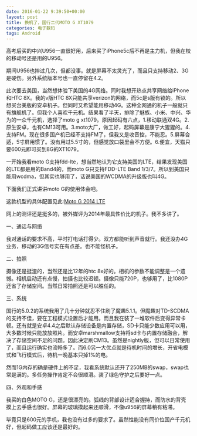 ```yaml
---
date: 2016-01-22 9:39:50+00:00
layout: post
title: 换机了，国行二代MOTO G XT1079 
categories: 电子数码
tags: Android
---
```

 
高考后买的中兴U956一直很好用，后来买了iPhone5c后不再是主力机，但我在校的移动号还是用的U956。

期间U956也摔过几次，但都没事。就是屏幕不太灵光了，而且只支持移动2、3G是硬伤。另外系统版本号也一直停留在4.2。

此次要去美国，当然想体验下美国的4G网络。同时我想开热点共享网络给iPhone和HTC 8X。我的v版HTC 8X只能共享verizon的网络，而5c是s版有锁的。所以想买台美版的安卓机子。但同时又希望能用移动4G。这种全网通的机子一般就只有旗舰机了。但我个人喜欢千元机。结果看了半天，排除了魅族、小米、中兴、华为的一众千元机，选择了moto g xt1079。原因起码有六点，1.移动联通双4G。2.原生安卓，也有CM13可用。3.moto大厂，做工好，起码屏幕是康宁大猩猩的。4.支持FM。现在很多国产机已经不支持FM了，但我又是收音控，不能忍。5.屏幕合适，5寸屏用惯了。没有用过5.5寸的，但感觉放口袋里会不方便。6.便宜，天猫只要600元即可买到8G的XT1079。

一开始我看moto G支持fdd-lte，想当然地认为它支持美国的LTE，结果发现美国的LTE都是用的Band4的，而moto G只支持FDD-LTE Band 1/3/7。所以到美国只能用wcdma，但其实也够用了，话说美国的WCDMA的升级版也叫4G。

下面我们正式讲讲moto G的使用体会吧。

这款机型的具体配置见此:[Moto G 2014 LTE](http://www.phonearena.com/phones/Motorola-Moto-G-LTE-2014_id9155)

网上的测评还是挺多的，被外媒评为2014年最具性价比的机子。我不多讲了。

一、通话与网络

我对通话的要求不高，平时打电话打得少。双方都能听到声音就行。我还没办4G业务，移动的3G信号实在有点差。也不能怪机子。

二、拍照

摄像还是挺渣的，当然还是比12年的htc 8x好的。相机的参数不能调整是一个遗憾。相机启动还有点慢，拍摄也比较迟顿。摄像只能720P，也够用了，比1080P还省了存储空间。当然日常拍照还是可以胜任的。

三、系统

国行的5.0.2的系统我用了几十分钟就忍不住刷了魔趣5.1.1。但魔趣对TD-SCDMA的支持不佳，要在工程模式设置后才能用。而且我在装了一堆软件后变得异常卡顿。还有就是安卓4.4之后默认存储设备是内置存储，SD卡只能少数应用可以用，大多数时候只能放放照片。而安卓marshmallow支持将sd卡与内置存储融合，解决了存储空间不足的问题。因此决定刷CM13。虽然是nightly版，但可以日常使用了，而且运行确实也流畅多了。而6.0另一大优点就是待机时间的增长，开省电模式和飞行模式后，待机一晚基本只掉1%的电。

然而1G内存的确是硬件上的不足，我看系统默认还开了250MB的swap，swap也常是满的。多任务操作肯定不会很顺滑。装了绿色守护之后要好一点。

四、外观和手感

我买的白色MOTO G，还是很漂亮的。弧线的背部设计适合握持，而防水的背壳摸上去手感也很好。屏幕的玻璃摸起来还顺滑，不像u956的屏幕稍有粘滞。


毕竟只是600元的手机，我也没有过多的要求了。虽然性能没有同价位国产千元机好，但起码做工应该还是最好的。

